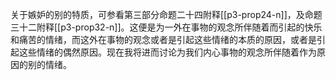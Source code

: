 关于嫉妒的别的特质，可参看第三部分命题二十四附释[[p3-prop24-n]]，及命题三十二附释[[p3-prop32-n]]。这便是为一外在事物的观念所伴随着而引起的快乐和痛苦的情绪，而这外在事物的观念或者是引起这些情绪的本质的原因，或者是引起这些情绪的偶然原因。现在我将进而讨论为我们内心事物的观念所伴随着作为原因的别的情绪。  